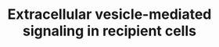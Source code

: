 ---
annotations:
- id: DOID:162
  parent: disease of cellular proliferation
  type: Disease Ontology
  value: cancer
- id: PW:0000003
  parent: signaling pathway
  type: Pathway Ontology
  value: signaling pathway
- id: DOID:863
  type: Disease Ontology
  value: nervous system disease
authors:
- Khanspers
- AlexanderPico
- Zari
- Susan
- Eweitz
citedin: ''
communities:
- ExRNA
description: Protein sorting during formation of multivesicular bodies results in
  packaging of key molecules in exosomes. Exosomes bound-signaling ligands once released
  from host cells interacts with the receptors on the recipient cells to induce downstream
  signaling cascades pivotal in the initiation and progression of cancer. This horizontal
  transfer of proteomic content of exosomes can mediate signaling pathways including
  Wnt, PI3K and TGF-beta in recipient cells.  Proteins on this pathway have targeted
  assays available via the [https://assays.cancer.gov/available_assays?wp_id=WP2870
  CPTAC Assay Portal]
last-edited: 2024-05-23
ndex: 1dc644ad-8b66-11eb-9e72-0ac135e8bacf
organisms:
- Homo sapiens
redirect_from:
- /index.php/Pathway:WP2870
- /instance/WP2870
- /instance/WP2870_r129825
revision: r129825
schema-jsonld:
- '@context': https://schema.org/
  '@id': https://wikipathways.github.io/pathways/WP2870.html
  '@type': Dataset
  creator:
    '@type': Organization
    name: WikiPathways
  description: Protein sorting during formation of multivesicular bodies results in
    packaging of key molecules in exosomes. Exosomes bound-signaling ligands once
    released from host cells interacts with the receptors on the recipient cells to
    induce downstream signaling cascades pivotal in the initiation and progression
    of cancer. This horizontal transfer of proteomic content of exosomes can mediate
    signaling pathways including Wnt, PI3K and TGF-beta in recipient cells.  Proteins
    on this pathway have targeted assays available via the [https://assays.cancer.gov/available_assays?wp_id=WP2870
    CPTAC Assay Portal]
  keywords:
  - AKT1
  - APC
  - AXIN1
  - CD133
  - CTNNB1
  - DKK4
  - EGFR
  - ERBB2
  - HGF
  - HGFR
  - HRAS
  - KRAS
  - MFGE8
  - MTOR
  - NRAS
  - PI3K
  - RAF1
  - RTK
  - SMAD2
  - SMAD3
  - SMAD4
  - TGFA
  - TGFB1
  - TGFB2
  - TGFB3
  - TGFBR1
  - TGFBR2
  - TGFBR3
  - TSPAN8
  - WNT3A
  - WNT5A
  license: CC0
  name: Extracellular vesicle-mediated signaling in recipient cells
seo: CreativeWork
title: Extracellular vesicle-mediated signaling in recipient cells
wpid: WP2870
---